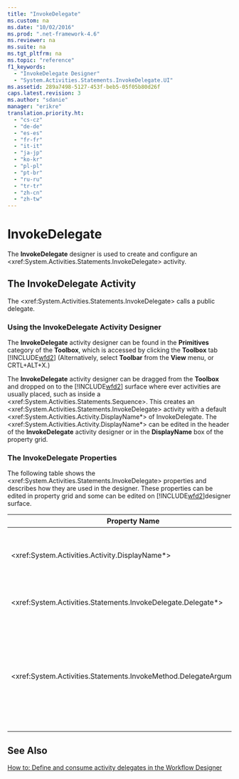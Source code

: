 ```yaml
---
title: "InvokeDelegate"
ms.custom: na
ms.date: "10/02/2016"
ms.prod: ".net-framework-4.6"
ms.reviewer: na
ms.suite: na
ms.tgt_pltfrm: na
ms.topic: "reference"
f1_keywords: 
  - "InvokeDelegate Designer"
  - "System.Activities.Statements.InvokeDelegate.UI"
ms.assetid: 289a7498-5127-453f-beb5-05f05b80d26f
caps.latest.revision: 3
ms.author: "sdanie"
manager: "erikre"
translation.priority.ht: 
  - "cs-cz"
  - "de-de"
  - "es-es"
  - "fr-fr"
  - "it-it"
  - "ja-jp"
  - "ko-kr"
  - "pl-pl"
  - "pt-br"
  - "ru-ru"
  - "tr-tr"
  - "zh-cn"
  - "zh-tw"
---
```

# InvokeDelegate
The **InvokeDelegate** designer is used to create and configure an \<xref:System.Activities.Statements.InvokeDelegate> activity.  
  
## The InvokeDelegate Activity  
 The \<xref:System.Activities.Statements.InvokeDelegate> calls a public delegate.  
  
### Using the InvokeDelegate Activity Designer  
 The **InvokeDelegate** activity designer can be found in the **Primitives** category of the **Toolbox**, which is accessed by clicking the **Toolbox** tab [!INCLUDE[wfd2](../workflowdesigner/includes/wfd2_md.md)] (Alternatively, select **Toolbar** from the **View** menu, or CRTL+ALT+X.)  
  
 The **InvokeDelegate** activity designer can be dragged from the **Toolbox** and dropped on to the [!INCLUDE[wfd2](../workflowdesigner/includes/wfd2_md.md)] surface where ever activities are usually placed, such as inside a \<xref:System.Activities.Statements.Sequence>. This creates an \<xref:System.Activities.Statements.InvokeDelegate> activity with a default \<xref:System.Activities.Activity.DisplayName*> of InvokeDelegate. The \<xref:System.Activities.Activity.DisplayName*> can be edited in the header of the **InvokeDelegate** activity designer or in the **DisplayName** box of the property grid.  
  
### The InvokeDelegate Properties  
 The following table shows the \<xref:System.Activities.Statements.InvokeDelegate> properties and describes how they are used in the designer. These properties can be edited in property grid and some can be edited on [!INCLUDE[wfd2](../workflowdesigner/includes/wfd2_md.md)]designer surface.  
  
|Property Name|Required|Usage|  
|-------------------|--------------|-----------|  
|\<xref:System.Activities.Activity.DisplayName*>|False|The friendly name of the \<xref:System.Activities.Statements.InvokeDelegate> activity. The default value is InvokeDelegate.<br /><br /> Although the \<xref:System.Activities.Activity.DisplayName*> is not strictly required, it is a best practice to use one.|  
|\<xref:System.Activities.Statements.InvokeDelegate.Delegate*>|True|The name of the \<xref:System.Activities.Statements.ActivityDelegate> to be called when the activity executes. This property can be edited on designer surface. This is a mandatory property.|  
|\<xref:System.Activities.Statements.InvokeMethod.DelegateArguments*>|False|The argument collection of the called delegate. The keys are the names of the \<xref:System.Activities.Statements.ActivityDelegateParameter> objects on the \<xref:System.Activities.Statements.ActivityDelegate> and the values are the arguments whose expressions are evaluated and assigned to the corresponding \<xref:System.Activities.Statements.ActivityDelegateParameter> objects. In the property grid, click the ellipses button in the **DelegateArguments** field, it displays the **DelegateArguments** dialog to let you set this property. Click the **Create Argument** field to add the arguments.|  
  
## See Also  
 [How to: Define and consume activity delegates in the Workflow Designer](../workflowdesigner/how-to--define-and-consume-activity-delegates-in-the-workflow-designer.md)